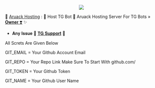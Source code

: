 <p align="center"><a href="https://t.me/Aruack_Official"><img src="https://telegra.ph/file/3b45108c112649c7397bf.jpg"></a></p>

🥀 [Aruack Hosting](https://t.me/AruackSupport) : 🍁 Host TG Bot 📡
Aruack Hosting Server For TG Bots » [𝐎𝐰𝐧𝐞𝐫 ❣️](https://t.me/Aruack) ✨


* 𝐀𝐧𝐲 𝐈𝐬𝐬𝐮𝐞 🥰 [𝐓𝐆 𝐒𝐮𝐩𝐩𝐨𝐫𝐭](https://t.me/AruackSupport) 🌸

All Screts Are Given Below

GIT_EMAIL = Your Github Account Email

GIT_REPO = Your Repo Link Make Sure To Start With github.com/

GIT_TOKEN = Your Github Token

GIT_NAME = Your Github User Name
